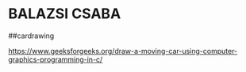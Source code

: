 # BALAZSI CSABA

##cardrawing


https://www.geeksforgeeks.org/draw-a-moving-car-using-computer-graphics-programming-in-c/
